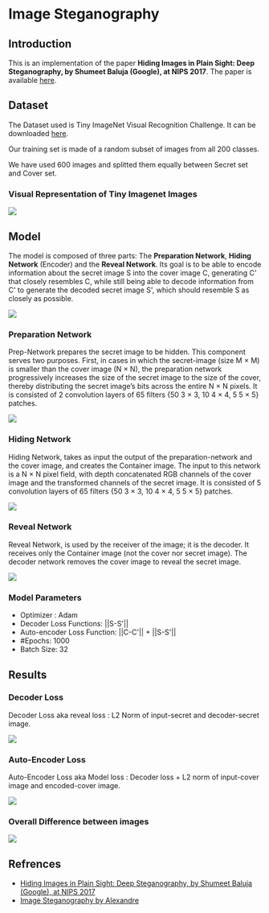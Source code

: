 # Image Steganography

## Introduction

This is an implementation of the paper **Hiding Images in Plain Sight: Deep Steganography, by Shumeet Baluja (Google), at NIPS 2017**. The paper is available [here](https://papers.nips.cc/paper/6802-hiding-images-in-plain-sight-deep-steganography).

## Dataset

The Dataset used is Tiny ImageNet Visual Recognition Challenge. It can be downloaded [here](https://drive.google.com/drive/folders/1R9nEM3cBXgYbnG_LBmASNvgthtSfaF8_?usp=sharing).

Our training set is made of a random subset of images from all 200 classes.

We have used 600 images and splitted them equally between Secret set and Cover set.

### Visual Representation of Tiny Imagenet Images

![](images/demo_images.png)

## Model

The model is composed of three parts: The **Preparation Network**, **Hiding Network** (Encoder) and the **Reveal Network**. Its goal is to be able to encode information about the secret image S into the cover image C, generating C' that closely resembles C, while still being able to decode information from C' to generate the decoded secret image S', which should resemble S as closely as possible.

![](images/model_architecture.png)

### Preparation Network

Prep-Network prepares the secret image to be hidden. This component serves two purposes. First, in cases in which the secret-image (size M × M) is smaller than the cover image (N × N), the preparation network progressively increases the size of the secret image to the size of the cover, thereby distributing the secret image’s bits across the entire N × N pixels. It is consisted of 2 convolution layers of 65 filters {50 3 × 3, 10 4 × 4, 5 5 × 5} patches.

![](images/prep.png)

### Hiding Network

Hiding Network, takes as input the output of the preparation-network and the cover image, and creates the Container image. The input to this network is a N × N pixel
field, with depth concatenated RGB channels of the cover image and the transformed channels of the secret image. It is consisted of 5 convolution layers of 65 filters {50 3 × 3, 10 4 × 4, 5 5 × 5} patches.

![](images/hiding.png)

### Reveal Network

Reveal Network, is used by the receiver of the image; it is the decoder. It receives only the Container image (not the
cover nor secret image). The decoder network removes the cover image to reveal the secret image.

![](images/reveal.png)

### Model Parameters

- Optimizer : Adam
- Decoder Loss Functions: ||S-S'||
- Auto-encoder Loss Function: ||C-C'|| + ||S-S'||
- #Epochs: 1000
- Batch Size: 32

## Results

### Decoder Loss

Decoder Loss aka reveal loss : L2 Norm of input-secret and decoder-secret image.

![](result_images/single_steg_full_reveal_network_loss.png)

### Auto-Encoder Loss

Auto-Encoder Loss aka Model loss : Decoder loss + L2 norm of input-cover image and encoded-cover image.

![](result_images/single_steg_full_model_loss.png)

### Overall Difference between images

![](result_images/single_steg_results_images.png)

## Refrences

- [Hiding Images in Plain Sight: Deep Steganography, by Shumeet Baluja (Google), at NIPS 2017](https://papers.nips.cc/paper/6802-hiding-images-in-plain-sight-deep-steganography)
- [Image Steganography by Alexandre](https://github.com/alexandremuzio/deep-steg)